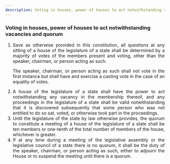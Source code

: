 ```yaml
---
description: Voting in houses, power of houses to act notwithstanding vacancies and quorum
---
```


### Voting in houses, power of houses to act notwithstanding vacancies and quorum

1. <div style="text-align: justify"> Save as otherwise provided in this constitution, all questions at any sitting of a house of the legislature of a state shall be determined by a majority of votes of the members present and voting, other than the speaker, chairman, or person acting as such.
    </p>

    The speaker, chairman, or person acting as such shall not vote in the first instance but shall have and exercise a casting vote in the case of an equality of votes.

2. <div style="text-align: justify"> A house of the legislature of a state shall have the power to act notwithstanding any vacancy in the membership thereof, and any proceedings in the legislature of a state shall be valid notwithstanding that it is discovered subsequently that some person who was not entitled to do so sat, voted, or otherwise took part in the proceedings.
3. <div style="text-align: justify"> Until the legislature of the state by law otherwise provides, the quorum to constitute a meeting of a house of the legislature of a state shall be ten members or one-tenth of the total number of members of the house, whichever is greater.
4. <div style="text-align: justify"> If at any time during a meeting of the legislative assembly or the legislative council of a state there is no quorum, it shall be the duty of the speaker, chairman, or person acting as such, either to adjourn the House or to suspend the meeting until there is a quorum.